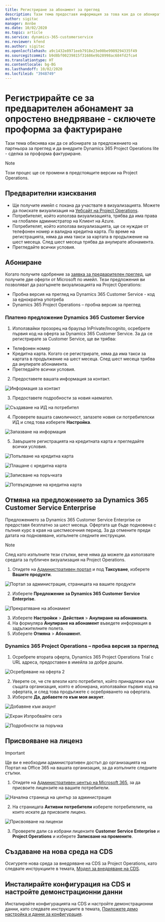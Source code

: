 ```yaml
---
title: Регистриране за абонамент за преглед
description: Тази тема предоставя информация за това как да се абонирате и разгърнете внедряване на Project Operations lite - сделка за проформа фактуриране.
author: sigitac
manager: Annbe
ms.date: 10/02/2020
ms.topic: article
ms.service: dynamics-365-customerservice
ms.reviewer: kfend
ms.author: sigitac
ms.openlocfilehash: a9c1432e8971eeb7918e23e00be9989294335f49
ms.sourcegitcommit: b9d8bf00239815f31686e9b28998ac684fd2fca4
ms.translationtype: HT
ms.contentlocale: bg-BG
ms.lasthandoff: 10/02/2020
ms.locfileid: "3948749"
---
```

# <a name="sign-up-for-a-preview-subscription-for-lite-deployment--deal-to-proforma-invoicing"></a>Регистрирайте се за предварителен абонамент за опростено внедряване - сключете проформа за фактуриране

Тази тема обяснява как да се абонирате за предложението на партньора за преглед и да внедрите Dynamics 365 Project Operations lite - сделка за проформа фактуриране.

> [!NOTE]
> Този процес ще се промени в предстоящите версии на Project Operations.

## <a name="prerequisites"></a>Предварителни изисквания

- Ще получите имейл с покана да участвате в визуализацията. Можете да поискате визуализация на [Уебсайт на Project Operations](https://dynamics.microsoft.com/en-us/project-operations/overview/).
- Потребителят, който използва визуализацията, трябва да има права на глобален администратор на Клиент на Azure.
- Потребителят, който използва визуализацията, ще се нуждае от телефонен номер и валидна кредитна карта. По време на регистрацията, няма да има такси за картата в продължение на шест месеца. След шест месеца трябва да анулирате абонамента. 
- Прегледайте всички условия.

## <a name="subscribe"></a>Абониране

Когато получите одобрение за [заявка за предварителен преглед](https://forms.office.com/FormsPro/Pages/ResponsePage.aspx?id=v4j5cvGGr0GRqy180BHbR56j8lZs0FdAvwT75_WNFyxUMkRDV1NYQU5TNjE2VjhKOVBUNVg2R0s1NC4u), ще получите две оферти от Microsoft по имейл. Тези предложения ви позволяват да разгърнете визуализацията на Project Operations:

- Пробна версия на преглед на Dynamics 365 Customer Service - код за еднократна употреба
- Dynamics 365 Project Operations – пробна версия за преглед

### <a name="dynamics-365-customer-service-paid-offer"></a>Платено предложение Dynamics 365 Customer Service

1. Използвайки прозорец на браузър InPrivate/Incognito, осребрете първия код на оферта за Dynamics 365 Customer Service. За да се регистрирате за Customer Service, ще ви трябва:

- Телефонен номер
- Кредитна карта. Когато се регистрирате, няма да има такси за картата в продължение на шест месеца. След шест месеца трябва да анулирате абонамента.
- Прегледайте всички условия.

2. Предоставете вашата информация за контакт.

![Информация за контакт](./media/1ContactInformation.png)

3. Предоставете подробности за новия наемател.

![Създаване на ИД на потребител](./media/2CreateUserID.png)

4. Проверете вашата самоличност, запазете новия си потребителски ИД и след това изберете **Настройка**.

![Запазване на информация](./media/3SaveInfo.png)

5. Завършете регистрацията на кредитната карта и прегледайте всички условия. 

![Попълване на кредитна карта](./media/4CompleteCreditCard.png)

![Плащане с кредитна карта](./media/5CreditCardCheckout.png)

![Записване на поръчката](./media/6SaveOrder.png)

![Потвърждение на кредитна карта](./media/7Confirmation.png)

## <a name="cancel-the-dynamics-365-customer-service-enterprise-offer"></a>Отмяна на предложението за Dynamics 365 Customer Service Enterprise

Предложението за Dynamics 365 Customer Service Enterprise се предоставя безплатно за шест месеца. Офертата ще бъде подновена с пълния курс в края на шестмесечния период. За да отмените преди датата на подновяване, изпълнете следните инструкции. 

> [!NOTE]
> След като изпълните тези стъпки, вече няма да можете да използвате средата за публичен визуализация на Project Operations.

1. Отидете на [Административен портал](https://admin.microsoft.com/) и под **Таксуване**, изберете **Вашите продукти**.

![Портал за администрация, страницата на вашите продукти](./media/8AdminPortal.png)

2. Изберете **Предложение за Dynamics 365 Customer Service Enterprise**.

![Прекратяване на абонамент](./media/9CancelSubscription.png)

3. Изберете **Настройки** > **Действия** > **Анулиране на абонамента**.
4. На формуляра **Анулиране на абонамент** въведете информация в задължителните полета.
5. Изберете **Отмяна** > **Абонамент.**

### <a name="dynamics-365-project-operations--preview-trial"></a>Dynamics 365 Project Operations – пробна версия за преглед

1. Осребрете втората оферта, Dynamics 365 Project Operations Trial с URL адреса, предоставен в имейла за добре дошли.

![Осребряване на оферта 2](./media/10RedeemOffer2.png)

2. Уверете се, че сте влезли като потребител, който принадлежи към същата организация, която е абонирана, използвайки първия код на офертата, и след това продължете с осребряването на офертата. 
3. Изберете **Да, добавете го към моя акаунт**.

![Добавяне към акаунт](./media/11AddToAccount.png)

![Екран Изпробвайте сега](./media/12TryNow.png)

![Подробности за поръчка](./media/13Confirmation.png)

## <a name="assign-licenses"></a>Присвояване на лиценз

> [!IMPORTANT]
> Ще ви е необходим административен достъп до организацията на Портал на Office 365 на вашата организация, за да изпълните следните стъпки.

1. Отидете на [Административен център на Microsoft 365](https://portal.office.com/), за да присвоите лицензите на вашите потребители.

![Начална страница на център за администрация](./media/14AdminPortal.png)

2. На страницата **Активни потребители** изберете потребителите, на които искате да присвоите лиценз.

![Присвояване на лицензи](./media/15AssignLicenses.png)

3. Проверете дали са избрани лицензите **Customer Service Enterprise** и **Project Operations** и изберете **Записване на промените**.

## <a name="create-a-new-cds-environment"></a>Създаване на нова среда на CDS

Осигурете нова среда за внедряване на CDS за Project Operations, като следвате инструкциите в темата, [Модел за внедряване на CDS](lite-deployment.md).

## <a name="install-a-cds-configuration-and-setup-demo-data"></a>Инсталирайте конфигурация на CDS и настройте демонстрационни данни

Инсталирайте конфигурацията на CDS и настройте демонстрационни данни, като следвате инструкциите в темата, [Приложете демо настройка и данни за конфигурация](lite-apply-demo-setup-config-data.md).
